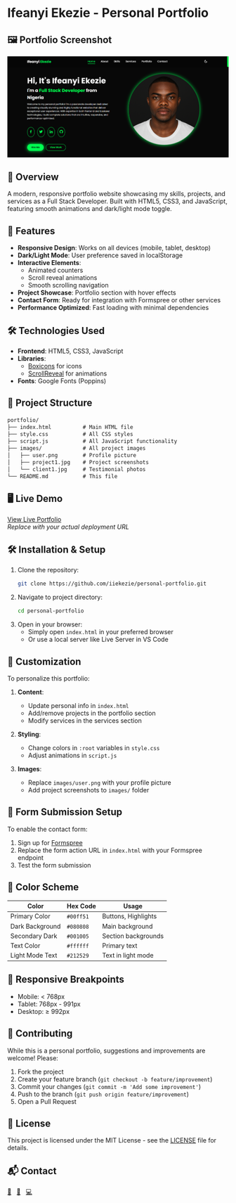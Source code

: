 # Ifeanyi Ekezie - Personal Portfolio

## 🖼️ Portfolio Screenshot

![Portfolio Screenshot](https://github.com/iiekezie/Personal-Portfolio/blob/main/Screenshot%202025-07-13%20122001.png?raw=true)


## 🌟 Overview
A modern, responsive portfolio website showcasing my skills, projects, and services as a Full Stack Developer. Built with HTML5, CSS3, and JavaScript, featuring smooth animations and dark/light mode toggle.

## 🚀 Features
- **Responsive Design**: Works on all devices (mobile, tablet, desktop)
- **Dark/Light Mode**: User preference saved in localStorage
- **Interactive Elements**: 
  - Animated counters
  - Scroll reveal animations
  - Smooth scrolling navigation
- **Project Showcase**: Portfolio section with hover effects
- **Contact Form**: Ready for integration with Formspree or other services
- **Performance Optimized**: Fast loading with minimal dependencies

## 🛠️ Technologies Used
- **Frontend**: HTML5, CSS3, JavaScript
- **Libraries**: 
  - [Boxicons](https://boxicons.com/) for icons
  - [ScrollReveal](https://scrollrevealjs.org/) for animations
- **Fonts**: Google Fonts (Poppins)

## 📂 Project Structure
```
portfolio/
├── index.html          # Main HTML file
├── style.css           # All CSS styles
├── script.js           # All JavaScript functionality
├── images/             # All project images
│   ├── user.png        # Profile picture
│   ├── project1.jpg    # Project screenshots
│   └── client1.jpg     # Testimonial photos
└── README.md           # This file
```

## 🖥️ Live Demo
[View Live Portfolio](https://your-portfolio-url.com)  
*Replace with your actual deployment URL*

## 🛠️ Installation & Setup
1. Clone the repository:
   ```bash
   git clone https://github.com/iiekezie/personal-portfolio.git
   ```
2. Navigate to project directory:
   ```bash
   cd personal-portfolio
   ```
3. Open in your browser:
   - Simply open `index.html` in your preferred browser
   - Or use a local server like Live Server in VS Code

## 🔧 Customization
To personalize this portfolio:

1. **Content**:
   - Update personal info in `index.html`
   - Add/remove projects in the portfolio section
   - Modify services in the services section

2. **Styling**:
   - Change colors in `:root` variables in `style.css`
   - Adjust animations in `script.js`

3. **Images**:
   - Replace `images/user.png` with your profile picture
   - Add project screenshots to `images/` folder

## 📝 Form Submission Setup
To enable the contact form:
1. Sign up for [Formspree](https://formspree.io/)
2. Replace the form action URL in `index.html` with your Formspree endpoint
3. Test the form submission

## 🌈 Color Scheme
| Color             | Hex Code   | Usage                |
|-------------------|------------|----------------------|
| Primary Color     | `#00ff51`  | Buttons, Highlights  |
| Dark Background   | `#080808`  | Main background      |
| Secondary Dark    | `#001005`  | Section backgrounds  |
| Text Color       | `#ffffff`  | Primary text         |
| Light Mode Text  | `#212529`  | Text in light mode   |

## 📱 Responsive Breakpoints
- Mobile: < 768px
- Tablet: 768px - 991px
- Desktop: ≥ 992px

## 🤝 Contributing
While this is a personal portfolio, suggestions and improvements are welcome! Please:
1. Fork the project
2. Create your feature branch (`git checkout -b feature/improvement`)
3. Commit your changes (`git commit -m 'Add some improvement'`)
4. Push to the branch (`git push origin feature/improvement`)
5. Open a Pull Request

## 📜 License
This project is licensed under the MIT License - see the [LICENSE](LICENSE) file for details.

## 📬 Contact

[📧](mailto:iiekezie@gmail.com) &nbsp;
[💼](https://linkedin.com/in/iiekezie) &nbsp;
[💻](https://github.com/iiekezie)

